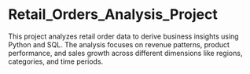 # Retail_Orders_Analysis_Project
This project analyzes retail order data to derive business insights using Python and SQL. The analysis focuses on revenue patterns, product performance, and sales growth across different dimensions like regions, categories, and time periods.
